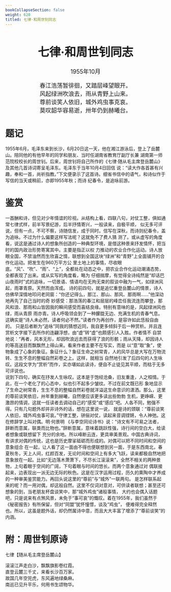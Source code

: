 ```yaml
---
bookCollapseSection: false
weight: 620
titled: 七律·和周世钊同志
---
```


<div align="center">

<font size="4">

# 七律·和周世钊同志
1955年10月

春江浩荡暂徘徊，又踏层峰望眼开。  
风起绿洲吹浪去，雨从青野上山来。  
尊前谈笑人依旧，城外鸡虫事克哀。  
莫叹韶华容易逝，卅年仍到赫曦台。

</font>

</div>

# 题记
1955年6月，毛泽东来到长沙，6月20日这一天，他在湘江游泳后，登上了岳麓山。陪同他的有他早年的同学和朋友、当时任湖南省教育厅副厅长兼
湖南第一师范院校校长的周世钊。后来，周世钊将自己所作的《七律·随从毛主席登岳麓山》及其他几首诗词寄呈毛泽东。毛泽东于当年10月4日回信
说：“读大作各首甚有兴趣，奉和一首，尚祈指教。”下文便录示了这首诗。细省书信中的语气，和诗似作于写信的当天或稍前，亦即1955年秋；而诗
纪春令，是追咏前游。

# 鉴赏
一首酬和诗，但见对少年情谊的珍视。从结构上看，四联八句，对仗工整，俱如通常七律式样，前半写景纪游，后半抒情寄兴，一般读来，自极平顺，
似无多可评说，但有一点，不可不察，诗随信发，成于同时。信写在深秋，而诗则纪春令，盖为追咏。不过为什么偏要这样写法呢？这就免不了费人猜
测了。或从虚写的角度看，说这是通过诗人的想象所创造的一种典型环境，是借这种景来抒发情怀，把当时的国内政治形势寄寓其中。主要是指正以权
力推动的农业合作化运动。诗人放眼全国，不禁油然而生欣喜之情，联想到全国这块“绿洲”和“青野”上全面铺开的合作化运动。把发生在960万平方公
里土地上的事情，尽收眼底。“风”、“吹”、“雨”、“上”，全都处在动态之中，把农业合作化运动潮涌态势，全都表现了出来。或从实写的角度看，略为
仔细揣摩，有觉得全诗纯然是“却话巴山夜雨时”式的追咏，一切景语、情语均在无拘无束的叙谈中融为一气，如绿洲风起，雨罩青原。天然而由浑成。
诗的前四句，就是追忆重登岳麓山的情景，诗人仿佛早深情地叩问老同窗：“你还记得么，那江、那山、那风、那雨啊……”他深动地再先了自己当时的奇
妙感受：那浩荡的春江和层层的峰峦任我流连而攀登，那风和浪、那雨和山皆因我的瞬间感受而喜结良缘。特别有意味的是，风起绿洲风也绿，雨从青原
雨亦青。诗人呼吸领会到了一种朦胧无边、充满生机的青春气息。这确实是“诗人未必然，读者何必不然。”读者作为再创作，是容许如此恁般自由的。
只是后者断为“追咏”同我的猜想近同，我自更多倾斜于后一种赏析。并且连赏析文字接下去所作的连翩浮想，由“虚”转“虚”也颇感引人入胜。作者情不
自禁地说：“再者，风本无形，却因吹浪远去而获得了浪的形骸；雨从天降，却因诗人的等高送目而飘飘然上得山来。看来作者主要不在写实，而是
以“意”取“象”，使物象成了心象的象征。象征什么？象征生命之树常青，人的风华总是大写在万物流转、生生不息的整幅自然彩卷之上。这样，就相当
自然地引发了后四句的人生咏叹。这段文字为“赏析”而作，实亦堪如此读诗，便自不止徒见其平顺，而枯于无多可评说也。  
说到下四句，确实在抒发人生咏叹。这本是于饱经沧桑，旧友重逢，人之桓情。于此，在一个老化了的心态中，似也引不起多少皱纹。不过在前文既已形
象地显示了生命之树常青，生生不息的整幅自然彩卷就洋溢这生命意识的潇洒。那么，这里的尊前谈笑依旧，卅年重到赫曦，自然便应该更多读出些勃勃
生机，更峥嵘、更激昂的情调，这就一任读者去调动自己的“感受”或“感应”吧。人各不同，勉强不得。只有几句题外却并非诗外的话，想在这里说一说，
就是诗的颈联：“尊前谈笑人依旧，城外鸡虫事可哀。”守律工整，骈俪对仗，读起来音调铿锵，令人神弛。这在修辞学上叫对偶。明·何景明
《与李空同论诗书》说：“诗文有不可易之法者，辞断而意属，联类而比物也。”辞断意属，意味着跳跃性强，诗行间的空白大，给读者想象或联想留下
充分的余地。所以峰断云连，更具审美景观。中国古典诗词，有讲求对偶的传统，这也是历史摩挲砥砺而形成的。对偶可以把不同时间和空间的意象组合
在一起，让人看了这一面由不得也便联想到另一面，于是东西南北，春夏秋冬，天上人间，红颜百发，无论时间和空间上有多大飞跃，读来都极自然地把
意象放在一起。比如“无边落木萧萧下，不尽长江滚滚来”，全然不相关的两种景物，上句着眼于空间的广阔，下句着眼与时间的悠长。而两个意象通过对
偶联接起来，边表现出一派无边无际的秋色。这是在汉字运用过程，历久的熏陶中才养成的一种审美鉴赏能力。再回头说这里的“尊前”与“城外”一联两句。
是怎样联系起来的呢？而一用对偶，却这般自然。这里不仅词对意对，可供读者联想；甚至还可想象的到，当老朋友杯盘谈笑中，那“城外鸡虫”诸般事情，
大约也会偶入话题吧，只是说来有点煞风景，未免于“事可哀”的慨叹。着在1955年，我们虽然于《秘密报告》有所保留，但对“同盟”犹怀憧憬，谈及“鸡虫”，
便难得完全释然也。所以，这虽是题外话，却仍然属诗中意，而且大大丰富了增添了“尊前谈笑”的内涵。

# 附：周世钊原诗
七律【随从毛主席登岳麓山】

滚滚江声走白沙，飘飘旗影卷红霞。  
直登云麓三千丈，来看长沙百万家。  
故国几年空兕虎，东风遍地绿桑麻。  
南巡已见升平乐，何用书生颂物华。